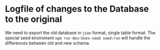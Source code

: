 # Logfile of changes to the Database to the original

We need to export the old database in `json` format, single table format. The special seed enviroment `npm run dev:knex-seed seed:run` will handle the differences between old and new schema.
